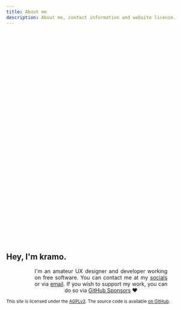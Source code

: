 ```yaml
---
title: About me
description: About me, contact information and website license.
---
```


<style>
    @keyframes jump {
        from {transform: translateY(-12vh); opacity: 0;}
        30% {transform: translateY(-8vh) scale(0.6, 1.2); opacity: 1; animation-timing-function: ease-in;}
        40% {transform: translateY(5vh) scale(3, 0.4);}
        60% {transform: translateY(-8vh) scale(0.9, 1.1); animation-timing-function: ease-in;}
        70% {transform: translateY(-5vh);}
        80% {transform: translateY(2vh) scale(1.3, 0.8);}
        to {transform: translateY(0vh);}
    }

    #jump {
        display: block;
        margin-left: auto;
        margin-right: auto;
        margin-top: 10vh;
        transition: transform 1s;
        animation: jump 1.5s;
    }

    #jump:hover {
        transform: rotate(360deg);
    }

    @media (prefers-reduced-motion) {
        #jump {
            animation: initial;
        }
        #jump:hover {
            transform: initial;
        }
    }
</style>

<svg role="img" alt="a happy stick figure" id="jump" xmlns="http://www.w3.org/2000/svg" width="69" height="170" fill="none">
    <path stroke="var(--fg)" stroke-linecap="round" stroke-linejoin="round" stroke-width="4" d="m5.501 168 26-37m0 0V60m0 71 27.5 30m-27.5-101c-22 0-41.501-25.524-20-46 42-40 88.499 41.5 20 46Zm-22 14 49.5 5M22 28.5c3.167 1 11.3 1.9 18.5-2.5"/>
    <circle cx="15" cy="29" r="2" fill="var(--fg)"/>
    <circle cx="48" cy="24" r="2" fill="var(--fg)"/>
</svg>

## Hey, I'm kramo.

<p style="margin: auto; text-wrap: initial; text-align: justify; text-align-last: center; hyphens: auto; max-width:40ch;">
    I'm an amateur UX designer and developer working on free software. You can contact me at my <a href="/links/">socials</a> or via <a href="&#109;a&#105;&#108;&#116;&#111;&#58;&#99;&#111;&#110;&#116;&#97;&#99;&#116;&#64;&#107;&#114;&#97;&#109;o&period;&#112;&#97;&#103;&#101;">email</a>. If you wish to support my work, you can do so via <a href="https://github.com/sponsors/kra-mo"><span style="hyphens: manual;">GitHub Sponsors</span></a>&nbsp;❤️
</p>

<sub>This site is licensed under the [AGPLv3](https://www.gnu.org/licenses/agpl-3.0.html). The source code is available [on GitHub](https://github.com/kra-mo/kramo.page).</sub>
